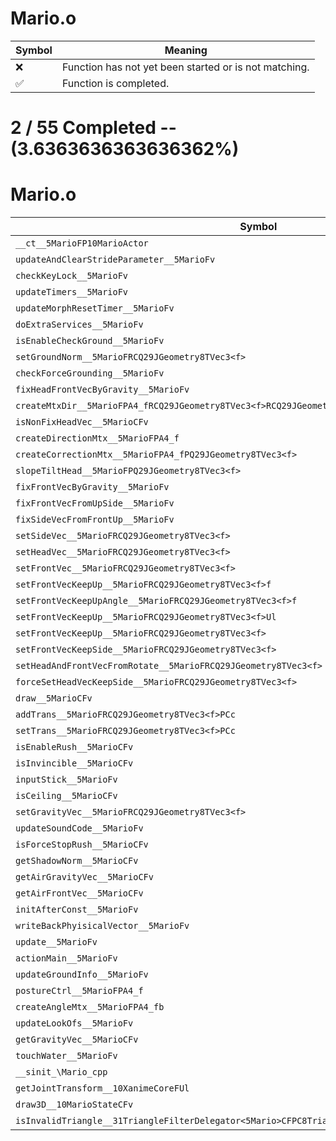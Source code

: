 # Mario.o
| Symbol | Meaning 
| ------------- | ------------- 
| :x: | Function has not yet been started or is not matching. 
| :white_check_mark: | Function is completed. 


# 2 / 55 Completed -- (3.6363636363636362%)
# Mario.o
| Symbol | Decompiled? |
| ------------- | ------------- |
| `__ct__5MarioFP10MarioActor` | :white_check_mark: |
| `updateAndClearStrideParameter__5MarioFv` | :x: |
| `checkKeyLock__5MarioFv` | :x: |
| `updateTimers__5MarioFv` | :x: |
| `updateMorphResetTimer__5MarioFv` | :x: |
| `doExtraServices__5MarioFv` | :x: |
| `isEnableCheckGround__5MarioFv` | :x: |
| `setGroundNorm__5MarioFRCQ29JGeometry8TVec3<f>` | :x: |
| `checkForceGrounding__5MarioFv` | :x: |
| `fixHeadFrontVecByGravity__5MarioFv` | :x: |
| `createMtxDir__5MarioFPA4_fRCQ29JGeometry8TVec3<f>RCQ29JGeometry8TVec3<f>RCQ29JGeometry8TVec3<f>` | :x: |
| `isNonFixHeadVec__5MarioCFv` | :x: |
| `createDirectionMtx__5MarioFPA4_f` | :x: |
| `createCorrectionMtx__5MarioFPA4_fPQ29JGeometry8TVec3<f>` | :x: |
| `slopeTiltHead__5MarioFPQ29JGeometry8TVec3<f>` | :x: |
| `fixFrontVecByGravity__5MarioFv` | :x: |
| `fixFrontVecFromUpSide__5MarioFv` | :x: |
| `fixSideVecFromFrontUp__5MarioFv` | :x: |
| `setSideVec__5MarioFRCQ29JGeometry8TVec3<f>` | :x: |
| `setHeadVec__5MarioFRCQ29JGeometry8TVec3<f>` | :x: |
| `setFrontVec__5MarioFRCQ29JGeometry8TVec3<f>` | :x: |
| `setFrontVecKeepUp__5MarioFRCQ29JGeometry8TVec3<f>f` | :x: |
| `setFrontVecKeepUpAngle__5MarioFRCQ29JGeometry8TVec3<f>f` | :x: |
| `setFrontVecKeepUp__5MarioFRCQ29JGeometry8TVec3<f>Ul` | :x: |
| `setFrontVecKeepUp__5MarioFRCQ29JGeometry8TVec3<f>` | :white_check_mark: |
| `setFrontVecKeepSide__5MarioFRCQ29JGeometry8TVec3<f>` | :x: |
| `setHeadAndFrontVecFromRotate__5MarioFRCQ29JGeometry8TVec3<f>` | :x: |
| `forceSetHeadVecKeepSide__5MarioFRCQ29JGeometry8TVec3<f>` | :x: |
| `draw__5MarioCFv` | :x: |
| `addTrans__5MarioFRCQ29JGeometry8TVec3<f>PCc` | :x: |
| `setTrans__5MarioFRCQ29JGeometry8TVec3<f>PCc` | :x: |
| `isEnableRush__5MarioCFv` | :x: |
| `isInvincible__5MarioCFv` | :x: |
| `inputStick__5MarioFv` | :x: |
| `isCeiling__5MarioCFv` | :x: |
| `setGravityVec__5MarioFRCQ29JGeometry8TVec3<f>` | :x: |
| `updateSoundCode__5MarioFv` | :x: |
| `isForceStopRush__5MarioCFv` | :x: |
| `getShadowNorm__5MarioCFv` | :x: |
| `getAirGravityVec__5MarioCFv` | :x: |
| `getAirFrontVec__5MarioCFv` | :x: |
| `initAfterConst__5MarioFv` | :x: |
| `writeBackPhyisicalVector__5MarioFv` | :x: |
| `update__5MarioFv` | :x: |
| `actionMain__5MarioFv` | :x: |
| `updateGroundInfo__5MarioFv` | :x: |
| `postureCtrl__5MarioFPA4_f` | :x: |
| `createAngleMtx__5MarioFPA4_fb` | :x: |
| `updateLookOfs__5MarioFv` | :x: |
| `getGravityVec__5MarioCFv` | :x: |
| `touchWater__5MarioFv` | :x: |
| `__sinit_\Mario_cpp` | :x: |
| `getJointTransform__10XanimeCoreFUl` | :x: |
| `draw3D__10MarioStateCFv` | :x: |
| `isInvalidTriangle__31TriangleFilterDelegator<5Mario>CFPC8Triangle` | :x: |

